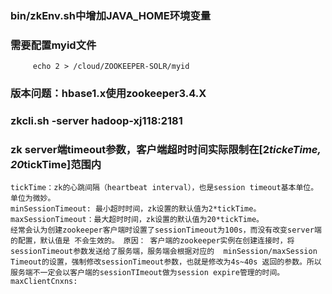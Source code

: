 ### bin/zkEnv.sh中增加JAVA_HOME环境变量

### 需要配置myid文件
		 echo 2 > /cloud/ZOOKEEPER-SOLR/myid

### 版本问题：hbase1.x使用zookeeper3.4.X

### zkcli.sh -server hadoop-xj118:2181
	
### zk server端timeout参数，客户端超时时间实际限制在[2*tickeTime, 20*tickTime]范围内
	tickTime：zk的心跳间隔（heartbeat interval），也是session timeout基本单位。单位为微妙。
	minSessionTimeout: 最小超时时间，zk设置的默认值为2*tickTime。
	maxSessionTimeout：最大超时时间，zk设置的默认值为20*tickTime。
	经常会认为创建zookeeper客户端时设置了sessionTimeout为100s，而没有改变server端的配置，默认值是 不会生效的。 原因： 客户端的zookeeper实例在创建连接时，将sessionTimeout参数发送给了服务端，服务端会根据对应的  minSession/maxSession Timeout的设置，强制修改sessionTimeout参数，也就是修改为4s~40s 返回的参数。所以服务端不一定会以客户端的sessionTImeout做为session expire管理的时间。
	maxClientCnxns:
	
	
